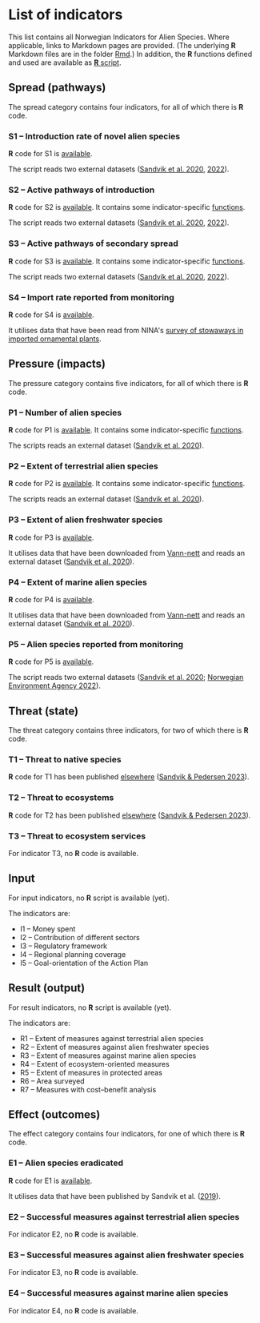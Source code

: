 # List of indicators
This list contains all Norwegian Indicators for Alien Species. Where applicable, links to Markdown pages are provided. (The underlying **R** Markdown files are in the folder [Rmd](Rmd/).) In addition, the **R** functions defined and used are available as [**R** script](function.r).

## Spread (pathways)
The spread category contains four indicators, for all of which there is **R** code.

### S1 – Introduction rate of novel alien species
**R** code for S1 is [available](S1.md).

The script reads two external datasets ([Sandvik et al. 2020](https://doi.org/10.5061/dryad.8sf7m0cjc), [2022](https://doi.org/10.5061/dryad.4b8gthtg7)).

### S2 – Active pathways of introduction
**R** code for S2 is [available](S2.md). It contains some indicator-specific [functions](function.r).

The script reads two external datasets ([Sandvik et al. 2020](https://doi.org/10.5061/dryad.8sf7m0cjc), [2022](https://doi.org/10.5061/dryad.4b8gthtg7)).

### S3 – Active pathways of secondary spread
**R** code for S3 is [available](S3.md). It contains some indicator-specific [functions](function.r).

The script reads two external datasets ([Sandvik et al. 2020](https://doi.org/10.5061/dryad.8sf7m0cjc), [2022](https://doi.org/10.5061/dryad.4b8gthtg7)).

### S4 – Import rate reported from monitoring
**R** code for S4 is [available](S4.md).

It utilises data that have been read from NINA's [survey of stowaways in imported ornamental plants](https://view.nina.no/planteimport/).

## Pressure (impacts)
The pressure category contains five indicators, for all of which there is **R** code.

### P1 – Number of alien species
**R** code for P1 is [available](P1.md). It contains some indicator-specific [functions](function.r).

The scripts reads an external dataset ([Sandvik et al. 2020](https://doi.org/10.5061/dryad.8sf7m0cjc)).

### P2 – Extent of terrestrial alien species
**R** code for P2 is [available](P2.md). It contains some indicator-specific [functions](function.r).

The scripts reads an external dataset ([Sandvik et al. 2020](https://doi.org/10.5061/dryad.8sf7m0cjc)).

### P3 – Extent of alien freshwater species
**R** code for P3 is [available](P3.md).

It utilises data that have been downloaded from [Vann-nett](https://vann-nett.no/) and reads an external dataset ([Sandvik et al. 2020](https://doi.org/10.5061/dryad.8sf7m0cjc)).

### P4 – Extent of marine alien species
**R** code for P4 is [available](P4.md).

It utilises data that have been downloaded from [Vann-nett](https://vann-nett.no/) and reads an external dataset ([Sandvik et al. 2020](https://doi.org/10.5061/dryad.8sf7m0cjc)).

### P5 – Alien species reported from monitoring
**R** code for P5 is [available](P5.md).

The script reads two external datasets ([Sandvik et al. 2020](https://doi.org/10.5061/dryad.8sf7m0cjc); [Norwegian Environment Agency 2022](https://kartkatalog.miljodirektoratet.no/Dataset/Details/2054)).

## Threat (state)
The threat category contains three indicators, for two of which there is **R** code.

### T1 – Threat to native species
**R** code for T1 has been published [elsewhere](https://doi.org/10.5281/zenodo.7843806) ([Sandvik & Pedersen 2023](https://doi.org/10.1111/cobi.14105)).

### T2 – Threat to ecosystems
**R** code for T2 has been published [elsewhere](https://doi.org/10.5281/zenodo.7843806) ([Sandvik & Pedersen 2023](https://doi.org/10.1111/cobi.14105)).

### T3 – Threat to ecosystem services
For indicator T3, no **R** code is available.

## Input
For input indicators, no **R** script is available (yet).

The indicators are:
* I1 – Money spent
* I2 – Contribution of different sectors
* I3 – Regulatory framework
* I4 – Regional planning coverage
* I5 – Goal-orientation of the Action Plan

## Result (output)
For result indicators, no **R** script is available (yet).

The indicators are:
* R1 – Extent of measures against terrestrial alien species
* R2 – Extent of measures against alien freshwater species
* R3 – Extent of measures against marine alien species
* R4 – Extent of ecosystem-oriented measures
* R5 – Extent of measures in protected areas
* R6 – Area surveyed
* R7 – Measures with cost–benefit analysis

## Effect (outcomes)
The effect category contains four indicators, for one of which there is **R** code.

### E1 – Alien species eradicated
**R** code for E1 is [available](E1.md).

It utilises data that have been published by Sandvik et al. ([2019](https://doi.org/10.1007/s10530-019-02058-x)).

### E2 – Successful measures against terrestrial alien species
For indicator E2, no **R** code is available.

### E3 – Successful measures against alien freshwater species
For indicator E3, no **R** code is available.

### E4 – Successful measures against marine alien species
For indicator E4, no **R** code is available.
